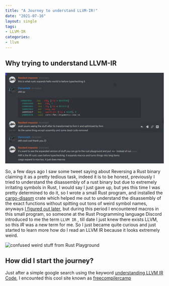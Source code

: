 ```yaml
---
title: "A Journey to understand LLVM-IR!"
date: "2021-07-16"
layout: single
tags:
- LLVM-IR 
categories:
- llvm
---
```


## Why trying to understand LLVM-IR

![my encounter with the term](/assets/images/posts/picture1.png "my encounter with the term")

So, a few days ago I saw some tweet saying about Reversing a Rust binary claiming it as a pretty tedious task, indeed it is to be honest, previously I tried to understand the disassembly of a rust binary but due to extremely irritating symbols in Rust, I would say I just gave up, but yes this time I was pretty determined to do it, so I wrote a small Rust program, and installed the [cargo-disasm](https://github.com/ExPixel/cargo-disasm) crate which helped me out to understand the disassembly of the exact functions without spitting out tons of weird symbol names, anyways [I figured out later](https://twitter.com/ElementalX2/status/1414035130855960576?s=20), but during this period I encountered macros in this small program, so someone at the Rust Programming language Discord introduced to me the term ```LLVM IR``` , till date I just knew there exists LLVM, so this *IR* was a new term for me. So I just became quite curious and just started to learn more how do I read an LLVM IR because it looks extremely weird. 

![confused weird stuff from Rust Playground](/assets/image/posts/picture2.png "confusing weird stuff from Rust Playground")


## How did I start the journey?

Just after a simple google search using the keyword [understanding LLVM IR Code](https://lmgtfy.app/?q=understanding+LLMV+IR+code), I encounted this cool site known as [freecompilercamp](https://freecompilercamp.org/llvm-ir/) 
